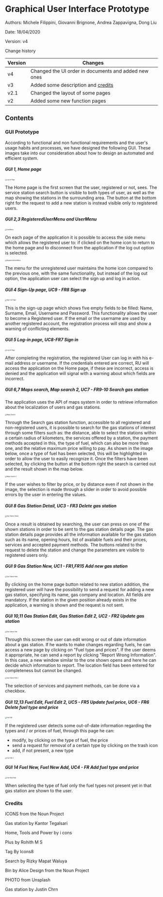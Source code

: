 # Graphical User Interface Prototype  

Authors: Michele Filippini, Giovanni Brignone, Andrea Zappavigna, Dong Liu

Date: 18/04/2020

Version: v4

Change history

| Version | Changes                                        	 |
| ------- | ---------------------------------------------------- |
| v4      | Changed the UI order in documents and added new ones |
| v3      | Added some description and [credits](#Credits)       |
| v2.1    | Changed the layout of some pages               	 |
| v2      | Added some new function pages                  	 |



## Contents


### GUI Prototype

According to functional and non functional requirements and the user's usage habits and processes, we have designed the following GUI. These images take into our consideration about how to design an automated and efficient system.

##### GUI 1, Home page

<img src="/docs/UI/Maps.png" alt="Log-In Page" style="zoom:33%;" />

The Home page is the first screen that the user, registered or not, sees. The service station search button is visible to both types of user, as well as the map showing the stations in the surrounding area. The button at the bottom right for the request to add a new station is instead visible only to registered users.

##### GUI 2,3 RegisteredUserMenu and UserMenu

<img src="/docs/UI/RegisteredUserMenu.png" alt="UserMenu" style="zoom:33%;" />

On each page of the application it is possible to access the side menu which allows the registered user to: if clicked on the home icon to return to the home page and to disconnect from the application if the log out option is selected.

<img src="/docs/UI/UserMenu.png" alt="RegisteredUserMenu" style="zoom:33%;" />

The menu for the unregistered user maintains the home icon compared to the previous one, with the same functionality, but instead of the log out option, the application user can select the sign up and log in action.

##### GUI 4 Sign-Up page, UC9 - FR8 Sign up

<img src="/docs/UI/Sign-Up Page.png" alt="Sign-Up Page" style="zoom:33%;" />

This is the sign-up page which shows five empty fields to be filled: Name, Surname, Email, Username and Password. This functionality allows the user to become a Registered user. If the email or the username are used by another registered account, the registration process will stop and show a warning of conflicting elements.

##### GUI 5 Log-in page, UC8-FR7 Sign in

<img src="/docs/UI/Log-In Page.png" alt="Log-In Page" style="zoom:33%;" />

After completing the registration, the registered User can log in with his e-mail address or username. If the credentials entered are correct, RU will access the application on the Home page, if these are incorrect, access is denied and the application will signal with a warning about which fields are incorrect.

##### GUI 6,7 Maps search, Map search 2, UC7 - FR9-10 Search gas station

The application uses the API of maps system in order to retrieve information about the localization of users and gas stations.

<img src="/docs/UI/Maps Search.png" alt="Maps Search" style="zoom:33%;" />

Through the Search gas station function, accessible to all registered and non-registered users, it is possible to search for the gas stations of interest through some filters such as: the distance, able to select the stations within a certain radius of kilometers, the services offered by a station, the payment methods accepted in this, the type of fuel, which can also be more than one, and the relative maximum price willing to pay. As shown in the image below, once a type of fuel has been selected, this will be highlighted in order to allow the user to easily recognize it. Once the filters have been selected, by clicking the button at the bottom right the search is carried out and the result shown in the map below. 

<img src="/docs/UI/Maps Search 2.png" alt="Maps Search 2" style="zoom:33%;" />

If the user wishes to filter by price, or by distance even if not shown in the image, the selection is made through a slider in order to avoid possible errors by the user in entering the values.

##### GUI 8 Gas Station Detail, UC3 - FR3 Delete gas station

<img src="/docs/UI/Gas Station Detail.png" alt="Gas Station Detail" style="zoom:33%;" />

Once a result is obtained by searching, the user can press on one of the shown stations in order to be sent to the gas station details page. The gas station details page provides all the information available for the gas station such as its name, opening hours, list of available fuels and their prices, services and accepted payment methods. The buttons related to the request to delete the station and change the parameters are visible to registered users only.

##### GUI 9 Gas Station New, UC1 - FR1,FR15 Add new gas station

<img src="/docs/UI/Gas Station New.png" alt="Gas Station New" style="zoom:33%;" />

By clicking on the home page button related to new station addition, the registered user will have the possibility to send a request for adding a new gas station, specifying its name, gas company and location. All fields are mandatory. If the station in the given position already exists in the application, a warning is shown and the request is not sent.

##### GUI 10,11 Gas Station Edit, Gas Station Edit 2, UC2 - FR2 Update gas station

<img src="/docs/UI/Gas Station Edit.png" alt="Gas Station Edit" style="zoom:33%;" />

Through this screen the user can edit wrong or out of date information about a gas station. If he wants to make changes regarding fuels, he can access a new page by clicking on "Fuel type and prices". If the user deems it appropriate, he can send a report by clicking "Report Wrong Information". In this case, a new window similar to the one shown opens and here he can decide which information to report. The location field has been entered for completeness but cannot be changed.

<img src="/docs/UI/Gas Station Edit 2.png" alt="Gas Station Edit 2" style="zoom:33%;" />

The selection of services and payment methods, can be done via a checkbox.

##### GUI 12,13 Fuel Edit, Fuel Edit 2, UC5 - FR5 Update fuel price, UC6 - FR6 Delete fuel type and price

<img src="/docs/UI/Fuel Edit.png" alt="Fuel Edit" style="zoom:33%;" />

If the registered user detects some out-of-date information regarding the types and / or prices of fuel, through this page he can:
* modify, by clicking on the type of fuel, the price
* send a request for removal of a certain type by clicking on the trash icon
* add, if not present, a new type

<img src="/docs/UI/Fuel Edit 2.png" alt="Fuel Edit 2" style="zoom:33%;" />

##### GUI 14 Fuel New, Fuel New Add, UC4 - FR Add fuel type and price

<img src="/docs/UI/Fuel New Add.png" alt="Fuel New Add" style="zoom:33%;" />

When selecting the type of fuel only the fuel types not present yet in that gas station are shown to the user.

### Credits

ICONS from the Noun Project

Gas station by Kantor Tegalsari

Home, Tools and Power by i cons

Plus by Rohith M S

Tag By Icons8

Search by Rizky Mapat Waluya

Bin by Alice Design from the Noun Project

PHOTO from Unsplash

Gas station by Justin Chrn
